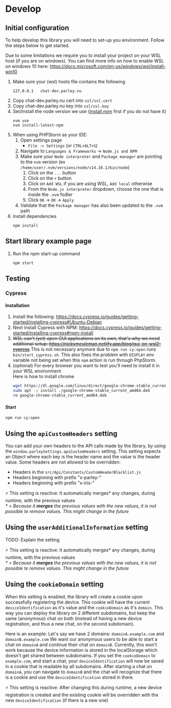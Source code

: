 # Develop

## Initial configuration
To help develop this library you will need to set-up you environment. Follow the steps below to get started.

Due to some limitations we require you to install your project on your WSL host (if you are on windows).
You can find more info on how to enable WSL on windows 10 here: https://docs.microsoft.com/en-us/windows/wsl/install-win10

1. Make sure your (wsl) hosts file contains the following
	```
	127.0.0.1   chat-dev.parley.nu
	```
1. Copy chat-dev.parley.nu cert into `ssl/ssl.cert`
1. Copy chat-dev.parley.nu key into `ssl/ssl.key`
1. Set/Install the node version we use ([install nvm](https://github.com/nvm-sh/nvm#install--update-script) first if you do not have it)
	```shell
	nvm use
	nvm install-latest-npm
	```
1. When using PHPStorm as your IDE:
	1. Open settings page
		- `File -> Settings` (or `CTRL+ALT+S`)
	1. Navigate to `Languages & Frameworks` -> `Node.js and NPM`
	1. Make sure your `Node interpreter` and `Package manager` are pointing to the `nvm` version
		(ex `/home/user/.nvm/versions/node/v14.16.1/bin/node`)
		1. Click on the `...` button
		1. Click on the `+` button
		1. Click on `Add WSL` if you are using WSL, `Add local` otherwise
		1. From the `Node.js interpreter` dropdown, choose the one that is inside the `.nvm` fodler
		1. Click `OK` -> `OK` -> `Apply`
	1. Validate that the `Package manager` has also been updated to the `.nvm` path
1. Install dependencies
	```shell
	npm install
	```

## Start library example page
1. Run the npm start-up command
	```
	npm start
	```
 
## Testing
### Cypress
#### Installation
1. Install the following: https://docs.cypress.io/guides/getting-started/installing-cypress#Ubuntu-Debian
1. Next install Cypress with NPM: https://docs.cypress.io/guides/getting-started/installing-cypress#npm-install
3. ~~WSL can't (yet) open GUI applications on its own, that's why we need additional setup: https://nickymeuleman.netlify.app/blog/gui-on-wsl2-cypress~~
   This is not necessary anymore due to `npm run cy:open` runs `bin/start_cypress.sh`. This also fixes the problem
   with `DISPLAY` env variable not being set when this `npm` action is run through PhpStorm.
4. (optional) For every browser you want to test you'll need to install it in your WSL environment  
   Here is how to install chrome
   ```bash
   wget https://dl.google.com/linux/direct/google-chrome-stable_current_amd64.deb
   sudo apt -y install ./google-chrome-stable_current_amd64.deb
   rm google-chrome-stable_current_amd64.deb
   ```
#### Start
```
npm run cy:open
```

## Using the `apiCustomHeaders` setting
You can add your own headers to the API calls made by the library, by using the `window.parleySettings.apiCustomHeaders` setting.
This setting expects an Object where each key is the header name and the value is the header value.
Some headers are not allowed to be overridden:
- Headers in the `src/Api/Constants/CustomHeaderBlacklist.js`
- Headers beginning with prefix "x-parley-"
- Headers beginning with prefix "x-iris-"

⚡ This setting is reactive: It automatically merges* any changes, during runtime, with the previous values  
_* = Because it **merges** the previous values with the new values, it is not possible te remove values. This might change in the future_

## Using the `userAdditionalInformation` setting
TODO: Explain the setting

⚡ This setting is reactive: It automatically merges* any changes, during runtime, with the previous values  
_* = Because it **merges** the previous values with the new values, it is not possible te remove values. This might change in the future_

## Using the `cookieDomain` setting
When this setting is enabled, the library will create a cookie upon successfully registering the device.
This cookie will have the current `deviceIdentification` as it's value and the `cookieDomain` as it's `domain`.
This way you can deploy the library on 2 different subdomains, but keep the same (anonymous) chat on both 
(instead of having a new device registration, and thus a new chat, on the second subdomain).

Here is an example:
Let's say we have 2 domains: `domainA.example.com` and `domainB.example.com`
We want our anonymous users to be able to start a chat on `domainA` and continue their chat on `domainB`.
Currently, this won't work because the device information is stored in the localStorage which doesn't get shared between subdomains.
If you set the `cookieDomain` to `example.com`, and start a chat, your `deviceIdentification` will now be saved in a cookie
that is readable by all subdomains. After starting a chat on `domainA`, you can navigate to `domainB` and the chat will
recognize that there is a cookie and use the `deviceIdentification` stored in there.

⚡ This setting is reactive: After changing this during runtime, a new device registration is created and the existing
cookie will be overridden with the new `deviceIdentification` (if there is a new one)